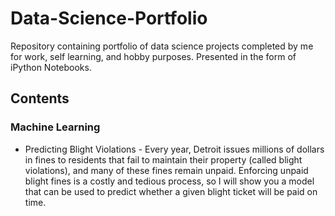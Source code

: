 # Data-Science-Portfolio
Repository containing portfolio of data science projects completed by me for work, self learning, and hobby purposes. Presented in the form of iPython Notebooks.

## Contents
### Machine Learning

* Predicting Blight Violations - Every year, Detroit issues millions of dollars in fines to residents that fail to maintain their property (called blight violations), and many of these fines remain unpaid. Enforcing unpaid blight fines is a costly and tedious process, so I will show you a model that can be used to predict whether a given blight ticket will be paid on time.
